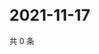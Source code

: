 # 2021-11-17

共 0 条

<!-- BEGIN WEIBO -->
<!-- 最后更新时间 Wed Nov 17 2021 20:01:00 GMT+0800 (China Standard Time) -->

<!-- END WEIBO -->
